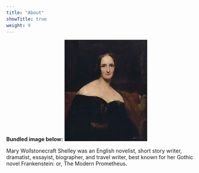 ```yaml
---
title: "About"
showTitle: true
weight: 9
---
```


**Bundled image below:**
![](shelley.jpg)

Mary Wollstonecraft Shelley was an English novelist, short story writer, dramatist, essayist, biographer, and travel writer, best known for her Gothic novel Frankenstein: or, The Modern Prometheus.